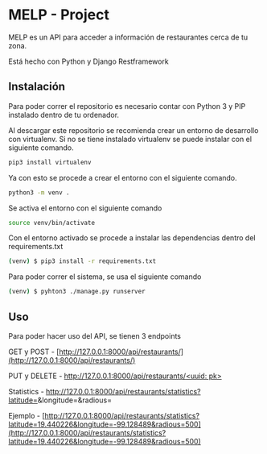 # MELP - Project

MELP es un API para acceder a información de restaurantes cerca de tu zona.

Está hecho con Python y Django Restframework

## Instalación

Para poder correr el repositorio es necesario contar con Python 3 y PIP instalado dentro de tu ordenador.


Al descargar este repositorio se recomienda crear un entorno de desarrollo con virtualenv. 
Si no se tiene instalado virtualenv se puede instalar con el siguiente comando.

```bash
pip3 install virtualenv
```

Ya con esto se procede a crear el entorno con el siguiente comando.

```bash
python3 -m venv .
```
Se activa el entorno con el siguiente comando


```bash
source venv/bin/activate
```

Con el entorno activado se procede a instalar las dependencias dentro del requirements.txt

```bash
(venv) $ pip3 install -r requirements.txt
```

Para poder correr el sistema, se usa el siguiente comando


```bash
(venv) $ pyhton3 ./manage.py runserver
```


## Uso

Para poder hacer uso del API, se tienen 3 endpoints

GET y POST - [http://127.0.0.1:8000/api/restaurants/](http://127.0.0.1:8000/api/restaurants/)

PUT y DELETE - [http://127.0.0.1:8000/api/restaurants/<uuid: pk>](http://127.0.0.1:8000/api/restaurants/)

Statistics - http://127.0.0.1:8000/api/restaurants/statistics?latitude=<latitude>&longitude=<longitud>&radious=<radio>

Ejemplo - [http://127.0.0.1:8000/api/restaurants/statistics?latitude=19.440226&longitude=-99.128489&radious=500](http://127.0.0.1:8000/api/restaurants/statistics?latitude=19.440226&longitude=-99.128489&radious=500)
